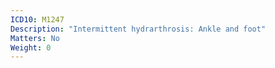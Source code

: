 ```yaml
---
ICD10: M1247
Description: "Intermittent hydrarthrosis: Ankle and foot"
Matters: No
Weight: 0
---
```

